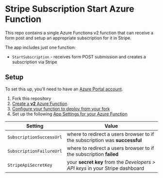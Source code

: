 # Stripe Subscription Start Azure Function

This repo contains a single Azure Functions v2 function that can receive a form post and setup an appropriate subscription for it in Stripe.

The app includes just one function:

* `StartSubscription` - receives form POST submission and creates a subscription via Stripe

## Setup

To set this up, you'll need to have an [Azure Portal account](https://portal.azure.com).


1. Fork this repository
2. [Create a **v2** Azure Function](https://docs.microsoft.com/en-us/azure/azure-functions/functions-create-first-azure-function).
3. [Configure your function to deploy from your fork](https://docs.microsoft.com/en-us/azure/azure-functions/scripts/functions-cli-create-function-app-github-continuous)
4. Set up the following [App Settings for your Azure Function](https://docs.microsoft.com/en-us/azure/azure-functions/functions-how-to-use-azure-function-app-settings)

| Setting | Value
| -------- | -------
| `SubscriptionSuccessUrl` | where to redirect a users browser to if the subscription was **successful**
| `SubscriptionFailureUrl` | where to redirect a users browser to if the subscription **failed**
| `StripeApiSecretKey` | your **secret key**  from the *Developers > API keys* in your Stripe dashboard
